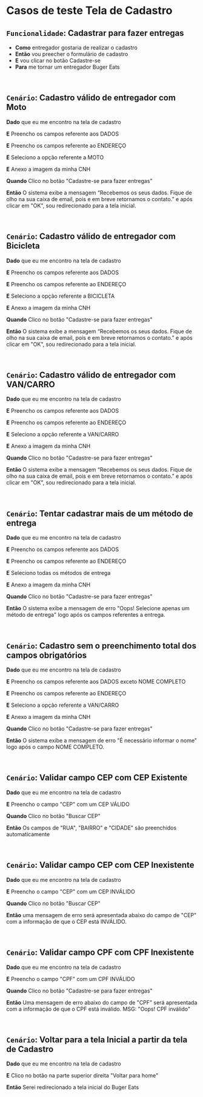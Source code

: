 <h1> Casos de teste <b>Tela de Cadastro</b> </h1>

## <b> ``Funcionalidade``: </b> Cadastrar para fazer entregas

- **Como** entregador gostaria de realizar o cadastro
- **Então** vou preecher o formulário de cadastro
- **E** vou clicar no botão Cadastre-se
- **Para** me tornar um entregador Buger Eats

<br>

## <b> ``Cenário``: </b> Cadastro válido de entregador com Moto

**Dado** que eu me encontro na tela de cadastro

**E** Preencho os campos referente aos DADOS

**E** Preencho os campos referente ao ENDEREÇO

**E** Seleciono a opção referente a MOTO

**E** Anexo a imagem da minha CNH

**Quando** Clico no botão "Cadastre-se para fazer entregas"

**Então** O sistema exibe a mensagem “Recebemos os seus dados. Fique de olho na sua caixa de email, pois e em breve retornamos o contato.” e após clicar em "OK", sou redirecionado para a tela inicial.

<br>

## <b> ``Cenário``: </b> Cadastro válido de entregador com Bicicleta

**Dado** que eu me encontro na tela de cadastro

**E** Preencho os campos referente aos DADOS

**E** Preencho os campos referente ao ENDEREÇO

**E** Seleciono a opção referente a BICICLETA

**E** Anexo a imagem da minha CNH

**Quando** Clico no botão "Cadastre-se para fazer entregas"

**Então** O sistema exibe a mensagem “Recebemos os seus dados. Fique de olho na sua caixa de email, pois e em breve retornamos o contato.” e após clicar em "OK", sou redirecionado para a tela inicial.

<br>

## <b> ``Cenário``: </b> Cadastro válido de entregador com VAN/CARRO

**Dado** que eu me encontro na tela de cadastro

**E** Preencho os campos referente aos DADOS

**E** Preencho os campos referente ao ENDEREÇO

**E** Seleciono a opção referente a VAN/CARRO

**E** Anexo a imagem da minha CNH

**Quando** Clico no botão "Cadastre-se para fazer entregas"

**Então** O sistema exibe a mensagem “Recebemos os seus dados. Fique de olho na sua caixa de email, pois e em breve retornamos o contato.” e após clicar em "OK", sou redirecionado para a tela inicial.

<br>

## <b> ``Cenário``: </b> Tentar cadastrar mais de um método de entrega

**Dado** que eu me encontro na tela de cadastro

**E** Preencho os campos referente aos DADOS

**E** Preencho os campos referente ao ENDEREÇO

**E** Seleciono todas os métodos de entrega

**E** Anexo a imagem da minha CNH

**Quando** Clico no botão "Cadastre-se para fazer entregas"

**Então** O sistema exibe a mensagem de erro "Oops! Selecione apenas um método de entrega" logo após os campos referentes a entrega.

<br>

## <b> ``Cenário``: </b> Cadastro sem o preenchimento total dos campos obrigatórios

**Dado** que eu me encontro na tela de cadastro

**E** Preencho os campos referente aos DADOS exceto NOME COMPLETO

**E** Preencho os campos referente ao ENDEREÇO

**E** Seleciono a opção referente a VAN/CARRO

**E** Anexo a imagem da minha CNH

**Quando** Clico no botão "Cadastre-se para fazer entregas"

**Então** O sistema exibe a mensagem de erro "É necessário informar o nome" logo após o campo NOME COMPLETO.

<br>

## <b> ``Cenário``: </b> Validar campo CEP com CEP Existente

**Dado** que eu me encontro na tela de cadastro

**E** Preencho o campo "CEP" com um CEP VÁLIDO

**Quando** Clico no botão "Buscar CEP"

**Então** Os campos de "RUA", "BAIRRO" e "CIDADE" são preenchidos automaticamente

<br>

## <b> ``Cenário``: </b> Validar campo CEP com CEP Inexistente

**Dado** que eu me encontro na tela de cadastro

**E** Preencho o campo "CEP" com um CEP INVÁLIDO

**Quando** Clico no botão "Buscar CEP"

**Então** uma mensagem de erro será apresentada abaixo do campo de "CEP" com a informação de que o CEP está INVÁLIDO.

<br>

## <b> ``Cenário``: </b> Validar campo CPF com CPF Inexistente

**Dado** que eu me encontro na tela de cadastro

**E** Preencho o campo "CPF" com um CPF INVÁLIDO

**Quando** Clico no botão "Cadastre-se para fazer entregas"

**Então** Uma mensagem de erro abaixo do campo de "CPF" será apresentada com a informação de que o CPF está inválido. MSG: "Oops! CPF inválido"

<br>

## <b> ``Cenário``: </b> Voltar para a tela Inicial a partir da tela de Cadastro

**Dado** que eu me encontro na tela de cadastro

**E** Clico no botão na parte superior direita "Voltar para home"

**Então** Serei redirecionado a tela inicial do Buger Eats
